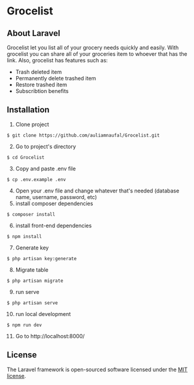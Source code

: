 
# Grocelist
## About Laravel

Grocelist let you list all of your grocery needs quickly and easily. With grocelist you can share all of your groceries item to whoever that has the link. Also, grocelist has features such as:

- Trash deleted item
- Permanently delete trashed item
- Restore trashed item
- Subscribtion benefits

## Installation
1. Clone project
```
$ git clone https://github.com/auliamnaufal/Grocelist.git
```
2. Go to project's directory
```
$ cd Grocelist
```
3. Copy and paste .env file
```
$ cp .env.example .env
```
4. Open your .env file and change whatever that's needed (database name, username, password, etc)
5. install composer dependencies
```
$ composer install
```
6. install front-end dependencies
```
$ npm install
```
7. Generate key
```
$ php artisan key:generate
```
8. Migrate table
```
$ php artisan migrate
```
9. run serve
```
$ php artisan serve
```
10. run local development
```
$ npm run dev
```
11. Go to http://localhost:8000/

## License

The Laravel framework is open-sourced software licensed under the [MIT license](https://opensource.org/licenses/MIT).
